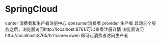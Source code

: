 # SpringCloud
center 消费者和生产者注册中心
consumer消费者
provider 生产者
启动三个服务之后，浏览器访问http://localhost:8761/可以查看注册详情
浏览器访问 http://localhost:8765/hi?name=owen 即可让消费者访问生产者